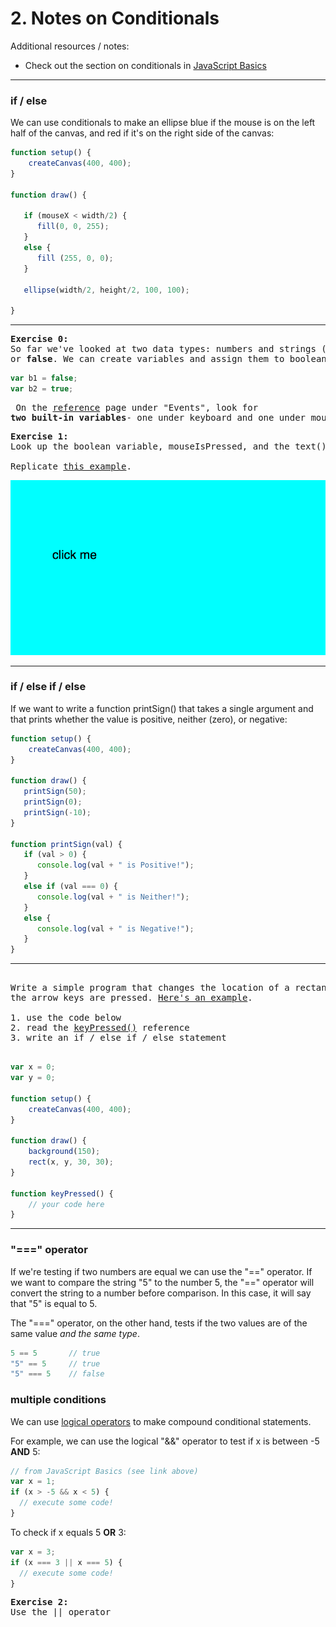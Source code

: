 # 2. Notes on Conditionals

Additional resources / notes:
* Check out the section on conditionals in [JavaScript Basics](https://github.com/robynitp/networkedmedia/wiki/Javascript-Basics#conditionals)

---

### if / else

We can use conditionals to make an ellipse blue if the mouse is on the left half of the canvas, and red if it's on the right side of the canvas:

```JavaScript
function setup() {
    createCanvas(400, 400);
}

function draw() {

   if (mouseX < width/2) {
      fill(0, 0, 255);
   }
   else {
      fill (255, 0, 0);
   }

   ellipse(width/2, height/2, 100, 100);

}
```

---

<a name="ex0"></a>
<pre>
<b>Exercise 0:</b>
So far we've looked at two data types: numbers and strings ("hello!"). <b>Booleans</b> store <b>true</b>
or <b>false</b>. We can create variables and assign them to booleans:
</pre>

  ```javascript
  var b1 = false;
  var b2 = true;
  ```
<pre> On the <a href="https://p5js.org/reference/">reference</a> page under "Events", look for
<b>two built-in variables</b>- one under keyboard and one under mouse- that are booleans.
</pre>

<a name="ex1"></a>
<pre>
<b>Exercise 1:</b>
Look up the boolean variable, mouseIsPressed, and the text() function in the <a href="https://p5js.org/reference/">reference</a>.

Replicate <a href="https://jennadeboisblanc.github.io/examples/c4e0/">this example</a>.
</pre>

![click me image](images/clickme.png)

---

### if / else if / else

If we want to write a function printSign() that takes a single argument and that prints whether the value is positive, neither (zero), or negative:

```JavaScript
function setup() {
    createCanvas(400, 400);
}

function draw() {
   printSign(50);
   printSign(0);
   printSign(-10);
}

function printSign(val) {
   if (val > 0) {
      console.log(val + " is Positive!");
   }
   else if (val === 0) {
      console.log(val + " is Neither!");
   }
   else {
      console.log(val + " is Negative!");
   }
}
```

---

<a name="ex1"></a>
<pre>

Write a simple program that changes the location of a rectangle on the screen when
the arrow keys are pressed. <a href="https://jennadeboisblanc.github.io/examples/c4e1/">Here's an example</a>.

1. use the code below
2. read the <a href="https://p5js.org/reference/#/p5/keyPressed">keyPressed()</a> reference
3. write an if / else if / else statement

</pre>


```javascript
var x = 0;
var y = 0;

function setup() {
    createCanvas(400, 400);
}

function draw() {
    background(150);
    rect(x, y, 30, 30);
}

function keyPressed() {
    // your code here
}
```

---

### "===" operator
If we're testing if two numbers are equal we can use the "==" operator. If we want to compare the string "5" to the number 5, the "==" operator will convert the string to a number before comparison. In this case, it will say that "5" is equal to 5.

The "===" operator, on the other hand, tests if the two values are of the same value *and the same type*.

```JavaScript
5 == 5       // true
"5" == 5     // true
"5" === 5    // false
```


### multiple conditions
We can use [logical operators](https://github.com/robynitp/networkedmedia/wiki/Javascript-Basics#operators) to make compound conditional statements.

For example, we can use the logical "&&" operator to test if x is between -5 **AND** 5:

```JavaScript
// from JavaScript Basics (see link above)
var x = 1;
if (x > -5 && x < 5) {
  // execute some code!
}
```

To check if x equals 5 **OR** 3:

```javascript
var x = 3;
if (x === 3 || x === 5) {
  // execute some code!
}
```

<a name="ex2"></a>
<pre>
<b>Exercise 2:</b>
Use the || operator  
</pre>
